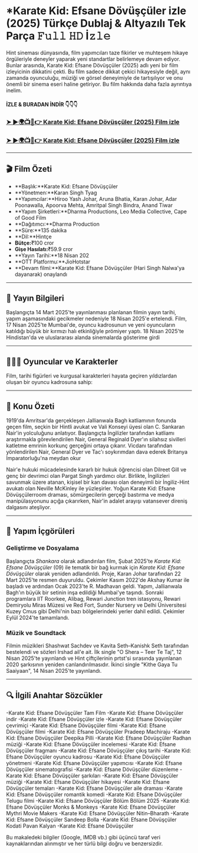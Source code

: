 # *Karate Kid: Efsane Dövüşçüler izle (2025) Türkçe Dublaj & Altyazılı Tek Parça 𝙵𝚞𝚕𝚕 𝙷𝙳 İ𝚣𝚕𝚎
 
 Hint sineması dünyasında, film yapımcıları taze fikirler ve muhteşem hikaye örgüleriyle deneyler yaparak yeni standartlar belirlemeye devam ediyor. Bunlar arasında, Karate Kid: Efsane Dövüşçüler (2025) adlı yeni bir film izleyicinin dikkatini çekti. Bu film sadece dikkat çekici hikayesiyle değil, aynı zamanda oyunculuğu, müziği ve görsel deneyimiyle de tartışılıyor ve onu önemli bir sinema eseri haline getiriyor. Bu film hakkında daha fazla ayrıntıya inelim.
 
 #### İZLE & BURADAN İNDİR 👇👇👇
 
 ### <a href="https://rebrand.ly/ytk2dms" rel="nofollow">➤ ►🌍📺📱👉 Karate Kid: Efsane Dövüşçüler (2025) Film izle</a>
 
 ### <a href="https://rebrand.ly/ytk2dms" rel="nofollow">➤ ►🌍📺📱👉 Karate Kid: Efsane Dövüşçüler (2025) Film izle</a>
 
 ---
 
 ## 🎬 Film Özeti
 
 - **Başlık:**Karate Kid: Efsane Dövüşçüler
 - **Yönetmen:**Karan Singh Tyag
 - **Yapımcılar:**Hiroo Yash Johar, Aruna Bhatia, Karan Johar, Adar Poonawalla, Apoorva Mehta, Amritpal Singh Bindra, Anand Tiwar
 - **Yapım Şirketleri:**Dharma Productions, Leo Media Collective, Cape of Good Film
 - **Dağıtımcı:**Dharma Production
 - **Süre:**135 dakika
 - **Dil:**Hintçe
 - **Bütçe:**₹100 cror
 - **Gişe Hasılatı:**₹59.9 cror
 - **Yayın Tarihi:**18 Nisan 202
 - **OTT Platformu:**JioHotstar
 - **Devam filmi:**Karate Kid: Efsane Dövüşçüler (Hari Singh Nalwa'ya dayanarak) onaylandı
 
 ---
 
 ## 📅 Yayın Bilgileri
 
 Başlangıçta 14 Mart 2025'te yayınlanması planlanan filmin yayın tarihi, yapım aşamasındaki gecikmeler nedeniyle 18 Nisan 2025'e ertelendi. Film, 17 Nisan 2025'te Mumbai'de, oyuncu kadrosunun ve yeni oyuncuların katıldığı büyük bir kırmızı halı etkinliğiyle prömiyer yaptı. 18 Nisan 2025'te Hindistan'da ve uluslararası alanda sinemalarda gösterime girdi
 
 ---
 
 ## 🧑‍🤝‍🧑 Oyuncular ve Karakterler
 
 Film, tarihi figürleri ve kurgusal karakterleri hayata geçiren yıldızlardan oluşan bir oyuncu kadrosuna sahip:

 ---
 
 ## 📖 Konu Özeti
 
 1919'da Amritsar'da gerçekleşen Jallianwala Bagh katliamının fonunda geçen film, seçkin bir Hintli avukat ve Vali Konseyi üyesi olan C. Sankaran Nair'in yolculuğunu anlatıyor. Başlangıçta İngilizler tarafından katliamı araştırmakla görevlendirilen Nair, General Reginald Dyer'ın silahsız sivilleri katletme emrinin korkunç gerçeğini ortaya çıkarır. Vicdanı tarafından yönlendirilen Nair, General Dyer ve Tac'ı soykırımdan dava ederek Britanya İmparatorluğu'na meydan okur
 
 Nair'e hukuki mücadelesinde kararlı bir hukuk öğrencisi olan Dilreet Gill ve genç bir devrimci olan Pargat Singh yardımcı olur. Birlikte, İngilizleri savunmak üzere atanan, kişisel bir kan davası olan deneyimli bir İngiliz-Hint avukatı olan Neville McKinley ile yüzleşirler. Yoğun Karate Kid: Efsane Dövüşçülerroom draması, sömürgecilerin gerçeği bastırma ve medya manipülasyonunu açığa çıkarırken, Nair'in adalet arayışı vatansever direniş dalgasını ateşliyor.
 
 ---
 
 ## 🎥 Yapım İçgörüleri
 
 ### Geliştirme ve Dosyalama
 
 Başlangıçta *Shankara* olarak adlandırılan film, Şubat 2025'te *Karate Kid: Efsane Dövüşçüler* (09) ile tematik bir bağ kurmak için *Karate Kid: Efsane Dövüşçüler* olarak yeniden adlandırıldı. Proje, Karan Johar tarafından 22 Mart 2025'te resmen duyuruldu. Çekimler Kasım 2022'de Akshay Kumar ile başladı ve ardından Ocak 2023'te R. Madhavan geldi. Yapım, Jallianwala Bagh'ın büyük bir setinin inşa edildiği Mumbai'ye taşındı. Sonraki programlara IIT Roorkee, Alibag, Rewari Junction tren istasyonu, Rewari Demiryolu Miras Müzesi ve Red Fort, Sunder Nursery ve Delhi Üniversitesi Kuzey Cmus gibi Delhi'nin bazı bölgelerindeki yerler dahil edildi. Çekimler Eylül 2024'te tamamlandı.
 
 ### Müzik ve Soundtack
 
 Filmin müzikleri Shashwat Sachdev ve Kavita Seth–Kanishk Seth tarafından bestelendi ve sözleri Irshad ail'e ait. İlk single "O Shera – Teer Te Taj", 12 Nisan 2025'te yayınlandı ve Hint çiftçilerinin prtst'si sırasında yayınlanan 2020 şarkısının yeniden canlandırılmasıdır. İkinci single "Kithe Gaya Tu Saaiyaan", 14 Nisan 2025'te yayınlandı.
 
 ---
 
 ## 🔍 İlgili Anahtar Sözcükler
 
 -Karate Kid: Efsane Dövüşçüler Tam Film
 -Karate Kid: Efsane Dövüşçüler indir
 -Karate Kid: Efsane Dövüşçüler izle
 -Karate Kid: Efsane Dövüşçüler çevrimiçi
 -Karate Kid: Efsane Dövüşçüler filmi
 -Karate Kid: Efsane Dövüşçüler filmi
 -Karate Kid: Efsane Dövüşçüler Pradeep Machiraju
 -Karate Kid: Efsane Dövüşçüler Deepika Pilli
 -Karate Kid: Efsane Dövüşçüler Radhan müziği
 -Karate Kid: Efsane Dövüşçüler incelemesi
 -Karate Kid: Efsane Dövüşçüler fragmanı
 -Karate Kid: Efsane Dövüşçüler çıkış tarihi
 -Karate Kid: Efsane Dövüşçüler oyuncu kadrosu
 -Karate Kid: Efsane Dövüşçüler yönetmeni
 -Karate Kid: Efsane Dövüşçüler yapımcısı
 -Karate Kid: Efsane Dövüşçüler sinematografisi
 -Karate Kid: Efsane Dövüşçüler düzenleme
 -Karate Kid: Efsane Dövüşçüler şarkıları
 -Karate Kid: Efsane Dövüşçüler müziği
 -Karate Kid: Efsane Dövüşçüler hikayesi
 -Karate Kid: Efsane Dövüşçüler temaları
 -Karate Kid: Efsane Dövüşçüler aile draması
 -Karate Kid: Efsane Dövüşçüler romantik komedi
 -Karate Kid: Efsane Dövüşçüler Telugu filmi
 -Karate Kid: Efsane Dövüşçüler Bölüm Bölüm 2025
 -Karate Kid: Efsane Dövüşçüler Monks & Monkeys
 -Karate Kid: Efsane Dövüşçüler Mythri Movie Makers
 -Karate Kid: Efsane Dövüşçüler Nitin–Bharath
 -Karate Kid: Efsane Dövüşçüler Sandeep Bolla
 -Karate Kid: Efsane Dövüşçüler Kodati Pavan Kalyan
 -Karate Kid: Efsane Dövüşçüler
 
 <p>Bu makaledeki bilgiler (Google, IMDB vb.) gibi üçüncü taraf veri kaynaklarından alınmıştır ve her türlü bilgi doğru ve benzersizdir.</p>
